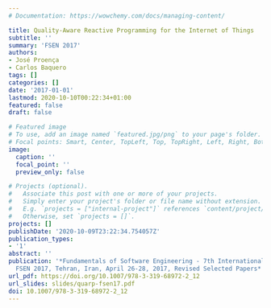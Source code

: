```yaml
---
# Documentation: https://wowchemy.com/docs/managing-content/

title: Quality-Aware Reactive Programming for the Internet of Things
subtitle: ''
summary: 'FSEN 2017'
authors:
- José Proença
- Carlos Baquero
tags: []
categories: []
date: '2017-01-01'
lastmod: 2020-10-10T00:22:34+01:00
featured: false
draft: false

# Featured image
# To use, add an image named `featured.jpg/png` to your page's folder.
# Focal points: Smart, Center, TopLeft, Top, TopRight, Left, Right, BottomLeft, Bottom, BottomRight.
image:
  caption: ''
  focal_point: ''
  preview_only: false

# Projects (optional).
#   Associate this post with one or more of your projects.
#   Simply enter your project's folder or file name without extension.
#   E.g. `projects = ["internal-project"]` references `content/project/deep-learning/index.md`.
#   Otherwise, set `projects = []`.
projects: []
publishDate: '2020-10-09T23:22:34.754057Z'
publication_types:
- '1'
abstract: ''
publication: '*Fundamentals of Software Engineering - 7th International Conference,
  FSEN 2017, Tehran, Iran, April 26-28, 2017, Revised Selected Papers*'
url_pdf: https://doi.org/10.1007/978-3-319-68972-2_12
url_slides: slides/quarp-fsen17.pdf
doi: 10.1007/978-3-319-68972-2_12
---
```

